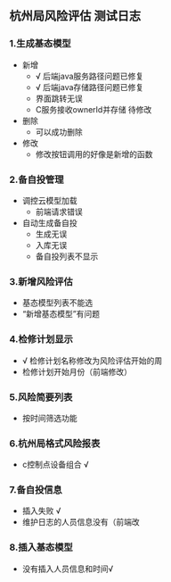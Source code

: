 ## 杭州局风险评估 测试日志

### 1.生成基态模型

- 新增
  - √ 后端java服务路径问题已修复
  - √ 后端java存储路径问题已修复
  - 界面跳转无误
  - C服务接收ownerId并存储 待修改
- 删除
  - 可以成功删除
- 修改
  - 修改按钮调用的好像是新增的函数



### 2.备自投管理

- 调控云模型加载
  - 前端请求错误
- 自动生成备自投
  - 生成无误
  - 入库无误
  - 备自投列表不显示



### 3.新增风险评估

- 基态模型列表不能选
- “新增基态模型”有问题



### 4.检修计划显示

- √ 检修计划名称修改为风险评估开始的周 
- 检修计划开始月份（前端修改）

### 5.风险简要列表

- 按时间筛选功能

### 6.杭州局格式风险报表

- c控制点设备组合 √

### 7.备自投信息

- 插入失败 √
- 维护日志的人员信息没有（前端改

### 8.插入基态模型

- 没有插入人员信息和时间√



